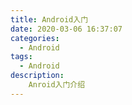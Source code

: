 ```yaml
---
title: Android入门
date: 2020-03-06 16:37:07
categories:
  - Android
tags:
  - Android
description:
    Anroid入门介绍
---
```

